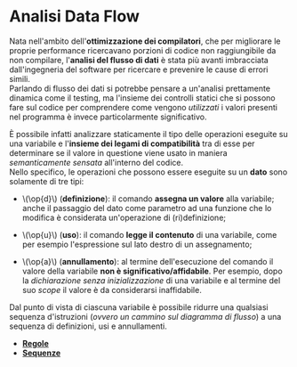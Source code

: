 <!-- KaTeX op macro definitions -->
<div style="display: none; margin: 0;">
$$
\require{color}
% Regular operations
\def\op#1{
  \fcolorbox{black}{white}{$\vphantom{d} \sf{#1}$}
}
\def\d{\op{d} \\,}
\def\a{\op{a} \\,}
\def\u{\op{u} \\,}
% Erroneous operations
\def\opR#1{
  \fcolorbox{black}{orangered}{$\vphantom{d} \color{white}{\sf{#1}}$}
}
\def\dR{\opR{d} \\,}
\def\aR{\opR{a} \\,}
\def\uR{\opR{u} \\,}
% Subscript operations
\def\Op#1#2{
  \fcolorbox{black}{white}{$\vphantom{d_6} \sf{#1}_{#2}$}
}
\def\D#1{\Op{d}{#1} \\,}
\def\A#1{\Op{a}{#1} \\,}
\def\U#1{\Op{u}{#1} \\,}
% Warning subscript operations
\def\OpW#1#2{
  \fcolorbox{black}{orange}{$\vphantom{d_6} \sf{#1}_{#2}$}
}
% Green subscript operations
\def\OpG#1#2{
  \fcolorbox{black}{lightgreen}{$\vphantom{d_6} \sf{#1}_{#2}$}
}
\def\DG#1{\OpG{d}{#1} \\,}
\def\AG#1{\OpG{a}{#1} \\,}
\def\UG#1{\OpG{u}{#1} \\,}
% Error
\def\Err{
  \color{red}{\sf{ERROR}}
}
\def\err{
  \\, \Err
}
$$
</div>

# Analisi Data Flow

Nata nell'ambito dell'__ottimizzazione dei compilatori__, che per migliorare le proprie performance ricercavano porzioni di codice non raggiungibile da non compilare, l'__analisi del flusso di dati__ è stata più avanti imbracciata dall'ingegneria del software per ricercare e prevenire le cause di errori simili. \
Parlando di flusso dei dati si potrebbe pensare a un'analisi prettamente dinamica come il testing, ma l'insieme dei controlli statici che si possono fare sul codice per comprendere come vengono _utilizzati_ i valori presenti nel programma è invece particolarmente significativo.

È possibile infatti analizzare staticamente il tipo delle operazioni eseguite su una variabile e l'__insieme dei legami di compatibilità__ tra di esse per determinare se il valore in questione viene usato in maniera _semanticamente sensata_ all'interno del codice. \
Nello specifico, le operazioni che possono essere eseguite su un __dato__ sono solamente di tre tipi:

- \\(\op{d}\\) (__definizione__): il comando __assegna un valore__ alla variabile; anche il passaggio del dato come parametro ad una funzione che lo modifica è considerata un'operazione di (ri)definizione;

- \\(\op{u}\\) (__uso__): il comando __legge il contenuto__ di una variabile, come per esempio l'espressione sul lato destro di un assegnamento;

- \\(\op{a}\\) (__annullamento__): al termine dell'esecuzione del comando il valore della variabile __non è significativo/affidabile__.
  Per esempio, dopo la _dichiarazione senza inizializzazione_ di una variabile e al termine del suo _scope_ il valore è da considerarsi inaffidabile.

Dal punto di vista di ciascuna variabile è possibile ridurre una qualsiasi sequenza d'istruzioni (_ovvero un cammino sul diagramma di flusso_) a una sequenza di definizioni, usi e annullamenti.

- [**Regole**](./01_regole.md)
- [**Sequenze**](02_sequenze.md)
